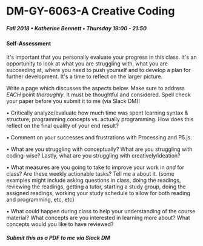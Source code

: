 # DM-GY-6063-A Creative Coding
##### Fall 2018 • Katherine Bennett • Thursday 19:00 - 21:50 

#### Self-Assessment

It's important that you personally evaluate your progress in this class. It's an opportunity to look at what you are struggling with, what you are succeeding at, where you need to push yourself and to develop a plan for further development. It's a time to reflect on the larger picture.

Write a page which discusses the aspects below. Make sure to address *EACH* point _thoroughly_. It must be thoughtful and considered. Spell check your paper before you submit it to me (via Slack DM)!


• Critically analyze/evaluate how much time was spent learning syntax & structure, programming concepts vs. actually programming. How does this reflect on the final quality of your end result?

• Comment on your successes and frustrations with Processing and P5.js.

• What are you struggling with conceptually? What are you struggling with coding-wise? Lastly, what are you struggling with creatively/ideation?

• What measures are you going to take to improve your work in _and_ for class? Are these weekly actionable tasks? Tell me a about it. (some examples might include asking questions in class, doing the readings, reviewing the readings, getting a tutor, starting a study group, doing the assigned readings, working your study schedule to allow for both reading and programming, etc, etc)

• What could happen during class to help your understanding of the course material? What concepts are you interested in learning more about? What concepts would you like to have reviewed?

##### Submit this as a PDF to me via Slack DM
